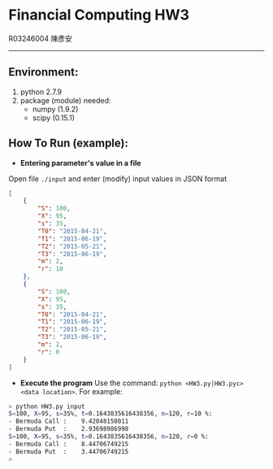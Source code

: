 Financial Computing HW3 
=======================
R03246004 陳彥安

--------------------------------------------------
## Environment:
1. python 2.7.9
2. package (module) needed:
    - numpy (1.9.2) 
    - scipy (0.15.1)


## How To Run (example):
 - **Entering parameter's value in a file**

Open file `./input` and enter (modify) input values in JSON format

```json
[
    {
        "S": 100,
        "X": 95,
        "s": 35,
        "T0": "2015-04-21",
        "T1": "2015-06-19",
        "T2": "2015-05-21",
        "T3": "2015-06-19",
        "m": 2,
        "r": 10
    },
    {
        "S": 100,
        "X": 95,
        "s": 35,
        "T0": "2015-04-21",
        "T1": "2015-06-19",
        "T2": "2015-05-21",
        "T3": "2015-06-19",
        "m": 2,
        "r": 0
    }
]
```

 - **Execute the program**
Use the command: 
`python <HW3.py|HW3.pyc> <data location>`. 
For example:

```bash
> python HW3.py input
S=100, X=95, s=35%, t=0.1643835616438356, n=120, r=10 %:
- Bermuda Call :    9.42048158011
- Bermuda Put  :    2.93698986998
S=100, X=95, s=35%, t=0.1643835616438356, n=120, r=0 %:
- Bermuda Call :    8.44706749215
- Bermuda Put  :    3.44706749215
> 
```
